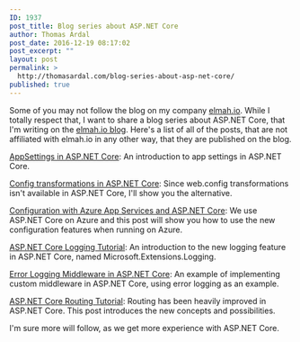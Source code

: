 ```yaml
---
ID: 1937
post_title: Blog series about ASP.NET Core
author: Thomas Ardal
post_date: 2016-12-19 08:17:02
post_excerpt: ""
layout: post
permalink: >
  http://thomasardal.com/blog-series-about-asp-net-core/
published: true
---
```

Some of you may not follow the blog on my company <a href="https://elmah.io/">elmah.io</a>. While I totally respect that, I want to share a blog series about ASP.NET Core, that I'm writing on the <a href="http://blog.elmah.io/">elmah.io blog</a>. Here's a list of all of the posts, that are not affiliated with elmah.io in any other way, that they are published on the blog.

<p><a href="http://blog.elmah.io/appsettings-in-aspnetcore/">AppSettings in ASP.NET Core</a>: An introduction to app settings in ASP.NET Core.</p>

<p><a href="http://blog.elmah.io/config-transformations-in-aspnetcore/">Config transformations in ASP.NET Core</a>: Since web.config transformations isn't available in ASP.NET Core, I'll show you the alternative.</p>

<p><a href="http://blog.elmah.io/configuration-with-azure-app-services-and-aspnetcore/">Configuration with Azure App Services and ASP.NET Core</a>: We use ASP.NET Core on Azure and this post will show you how to use the new configuration features when running on Azure.</p>

<p><a href="http://blog.elmah.io/aspnetcore-logging-tutorial/">ASP.NET Core Logging Tutorial</a>: An introduction to the new logging feature in ASP.NET Core, named Microsoft.Extensions.Logging.</p>

<p><a href="http://blog.elmah.io/error-logging-middleware-in-aspnetcore/">Error Logging Middleware in ASP.NET Core</a>: An example of implementing custom middleware in ASP.NET Core, using error logging as an example.</p>

<p><a href="http://blog.elmah.io/aspnetcore-routing-tutorial/">ASP.NET Core Routing Tutorial</a>: Routing has been heavily improved in ASP.NET Core. This post introduces the new concepts and possibilities.</p>

I'm sure more will follow, as we get more experience with ASP.NET Core.